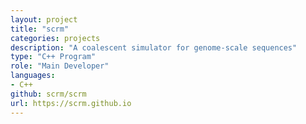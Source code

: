 ```yaml
---
layout: project
title: "scrm"
categories: projects
description: "A coalescent simulator for genome-scale sequences"
type: "C++ Program"
role: "Main Developer"
languages: 
- C++
github: scrm/scrm
url: https://scrm.github.io
---
```



